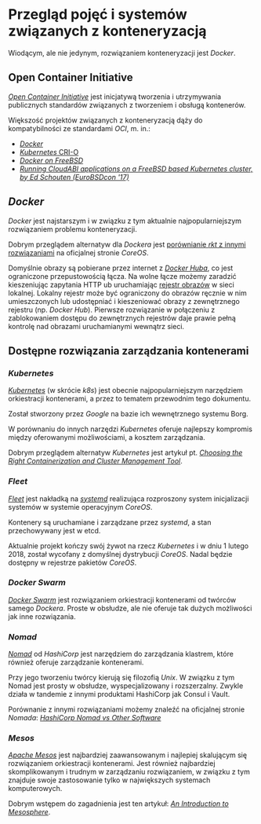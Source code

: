 # Przegląd pojęć i systemów związanych z konteneryzacją

Wiodącym, ale nie jedynym, rozwiązaniem konteneryzacji jest _Docker_.

## Open Container Initiative

[_Open Container Initiative_](https://www.opencontainers.org/about) jest 
inicjatywą tworzenia i utrzymywania publicznych standardów związanych z 
tworzeniem i obsługą kontenerów.

Większość projektów związanych z konteneryzacją dąży do kompatybilności 
ze standardami _OCI_, m. in.:

- [_Docker_](https://blog.docker.com/2017/07/demystifying-open-container-initiative-oci-specifications/)
- [_Kubernetes_ CRI-O](https://github.com/kubernetes-incubator/cri-o)
- [_Docker on FreeBSD_](https://wiki.freebsd.org/Docker)
- [_Running CloudABI applications on a FreeBSD based Kubernetes cluster, by Ed Schouten (EuroBSDcon '17)_](https://www.youtube.com/watch?v=akLa9L5O0NY)


## _Docker_

_Docker_ jest najstarszym i w związku z tym aktualnie najpopularniejszym
rozwiązaniem problemu konteneryzacji.

Dobrym przeglądem alternatyw dla _Dockera_ jest [porównianie _rkt_
z innymi rozwiązaniami](https://coreos.com/rkt/docs/latest/rkt-vs-other-projects.html)
na oficjalnej stronie _CoreOS_.

Domyślnie obrazy są pobierane przez internet z [_Docker Huba_](https://hub.docker.com/),
co jest ograniczone przepustowością łącza.
Na wolne łącze możemy zaradzić kieszeniując zapytania HTTP ub
uruchamiając [rejestr obrazów](https://docs.docker.com/registry/deploying/) w
sieci lokalnej.
Lokalny rejestr może być ograniczony do obrazów ręcznie w nim umieszczonych lub
udostępniać i kieszeniować obrazy z zewnętrznego rejestru (np. _Docker Hub_).
Pierwsze rozwiązanie w połączeniu z zablokowaniem dostępu do zewnętrznych
rejestrów daje prawie pełną kontrolę nad obrazami uruchamianymi wewnątrz sieci.


## Dostępne rozwiązania zarządzania kontenerami

### _Kubernetes_

[_Kubernetes_](https://kubernetes.io/) (w skrócie _k8s_) jest obecnie
najpopularniejszym narzędziem orkiestracji kontenerami, a przez to tematem 
przewodnim tego dokumentu.

Został stworzony przez _Google_ na bazie ich wewnętrznego systemu Borg.

W porównaniu do innych narzędzi _Kubernetes_ oferuje najlepszy kompromis między
oferowanymi możliwościami, a kosztem zarządzania.

Dobrym przeglądem alternatyw _Kubernetes_ jest artykuł pt.
[_Choosing the Right Containerization and Cluster Management Tool_](https://dzone.com/articles/choosing-the-right-containerization-and-cluster-management-tool).

### _Fleet_
[_Fleet_](https://github.com/coreos/fleet)
jest nakładką na [_systemd_](https://www.freedesktop.org/wiki/Software/systemd/) 
realizująca rozproszony system inicjalizacji systemów w systemie operacyjnym
_CoreOS_.

Kontenery są uruchamiane i zarządzane przez _systemd_, a stan przechowywany jest w
etcd.

Aktualnie projekt kończy swój żywot na rzecz _Kubernetes_ i w dniu 1 lutego 2018,
został wycofany z domyślnej dystrybucji _CoreOS_. Nadal będzie dostępny w
rejestrze pakietów _CoreOS_.

### _Docker Swarm_
[_Docker Swarm_](https://docs.docker.com/engine/swarm/) 
jest rozwiązaniem orkiestracji kontenerami od twórców samego _Dockera_. 
Proste w obsłudze, ale nie oferuje tak dużych możliwości jak inne rozwiązania.

### _Nomad_

[_Nomad_](https://www.nomadproject.io/intro/index.html) od _HashiCorp_ jest
narzędziem do zarządzania klastrem, które również oferuje zarządzanie
kontenerami.

Przy jego tworzeniu twórcy kierują się filozofią _Unix_. W związku z tym Nomad
jest prosty w obsłudze, wyspecjalizowany i rozszerzalny. Zwykle działa w
tandemie z innymi produktami HashiCorp jak Consul i Vault.

Porównanie z innymi rozwiązaniami możemy znaleźć na oficjalnej stronie _Nomada_:
[_HashiCorp Nomad vs Other Software_](https://www.nomadproject.io/intro/vs/index.html)

### _Mesos_

[_Apache Mesos_](http://mesos.apache.org/) jest najbardziej zaawansowanym i
najlepiej skalującym się rozwiązaniem orkiestracji kontenerami.
Jest również najbardziej skomplikowanym i trudnym w zarządzaniu rozwiązaniem,
w związku z tym znajduje swoje zastosowanie tylko w największych systemach
komputerowych.

Dobrym wstępem do zagadnienia jest ten artykuł:
[_An Introduction to Mesosphere_](https://www.digitalocean.com/community/tutorials/an-introduction-to-mesosphere).
